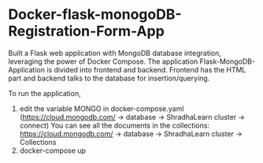 # Docker-flask-monogoDB-Registration-Form-App
Built a Flask web application with MongoDB database integration, leveraging the power of Docker Compose.
The application Flask-MongoDB-Application is divided into frontend and backend.
Frontend has the HTML part and backend talks to the database for insertion/querying.

To run the application,
1) edit the variable MONGO in docker-compose.yaml (https://cloud.mongodb.com/ -> database -> ShradhaLearn cluster -> connect) 
You can see all the documents in the collections: https://cloud.mongodb.com/ -> database -> ShradhaLearn cluster -> Collections
2) docker-compose up
